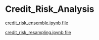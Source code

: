 # Credit_Risk_Analysis
[credit_risk_ensemble.ipynb file](ipynb/credit_risk_ensemble.ipynb )  

[credit_risk_resampling.ipynb file](ipynb/credit_risk_resampling.ipynb )  
